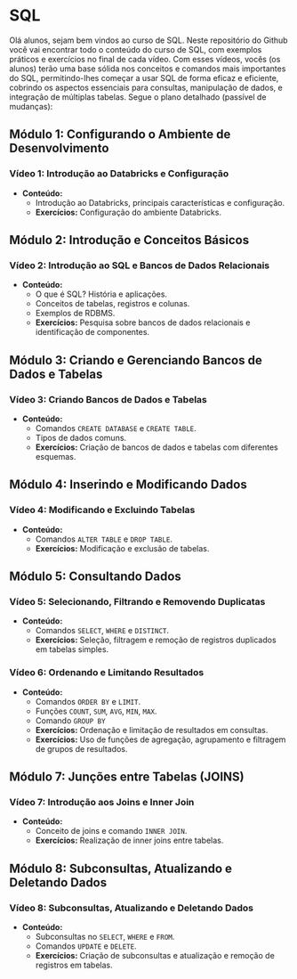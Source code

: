 # SQL
Olá alunos, sejam bem vindos ao curso de SQL. Neste repositório do Github você vai encontrar todo o conteúdo do curso de SQL, com exemplos práticos e exercícios no final de cada vídeo. Com esses vídeos, vocês (os alunos) terão uma base sólida nos conceitos e comandos mais importantes do SQL, permitindo-lhes começar a usar SQL de forma eficaz e eficiente, cobrindo os aspectos essenciais para consultas, manipulação de dados, e integração de múltiplas tabelas. 
Segue o plano detalhado (passível de mudanças):

## Módulo 1: Configurando o Ambiente de Desenvolvimento
### Vídeo 1: Introdução ao Databricks e Configuração
- **Conteúdo:**
  - Introdução ao Databricks, principais características e configuração.
  - **Exercícios:** Configuração do ambiente Databricks.

## Módulo 2: Introdução e Conceitos Básicos
### Vídeo 2: Introdução ao SQL e Bancos de Dados Relacionais
- **Conteúdo:**
  - O que é SQL? História e aplicações.
  - Conceitos de tabelas, registros e colunas.
  - Exemplos de RDBMS.
  - **Exercícios:** Pesquisa sobre bancos de dados relacionais e identificação de componentes.

## Módulo 3: Criando e Gerenciando Bancos de Dados e Tabelas
### Vídeo 3: Criando Bancos de Dados e Tabelas
- **Conteúdo:**
  - Comandos `CREATE DATABASE` e `CREATE TABLE`.
  - Tipos de dados comuns.
  - **Exercícios:** Criação de bancos de dados e tabelas com diferentes esquemas.

## Módulo 4: Inserindo e Modificando Dados
### Vídeo 4: Modificando e Excluindo Tabelas
- **Conteúdo:**
  - Comandos `ALTER TABLE` e `DROP TABLE`.
  - **Exercícios:** Modificação e exclusão de tabelas.

## Módulo 5: Consultando Dados
### Vídeo 5: Selecionando, Filtrando e Removendo Duplicatas
- **Conteúdo:**
  - Comandos `SELECT`, `WHERE` e `DISTINCT`.
  - **Exercícios:** Seleção, filtragem e remoção de registros duplicados em tabelas simples.

### Vídeo 6: Ordenando e Limitando Resultados
- **Conteúdo:**
  - Comandos `ORDER BY` e `LIMIT`.
  - Funções `COUNT`, `SUM`, `AVG`, `MIN`, `MAX`.
  - Comando `GROUP BY`
  - **Exercícios:** Ordenação e limitação de resultados em consultas.
  - **Exercícios:** Uso de funções de agregação, agrupamento e filtragem de grupos de resultados.

## Módulo 7: Junções entre Tabelas (JOINS)
### Vídeo 7: Introdução aos Joins e Inner Join
- **Conteúdo:**
  - Conceito de joins e comando `INNER JOIN`.
  - **Exercícios:** Realização de inner joins entre tabelas.

## Módulo 8: Subconsultas, Atualizando e Deletando Dados
### Vídeo 8: Subconsultas, Atualizando e Deletando Dados
- **Conteúdo:**
  - Subconsultas no `SELECT`, `WHERE` e `FROM`.
  - Comandos `UPDATE` e `DELETE`.
  - **Exercícios:** Criação de subconsultas e atualização e remoção de registros em tabelas.
